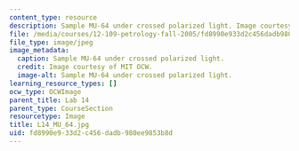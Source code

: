 ```yaml
---
content_type: resource
description: Sample MU-64 under crossed polarized light. Image courtesy of MIT OCW.
file: /media/courses/12-109-petrology-fall-2005/fd8990e933d2c456dadb980ee9853b8d_L14_MU_64.jpg
file_type: image/jpeg
image_metadata:
  caption: Sample MU-64 under crossed polarized light.
  credit: Image courtesy of MIT OCW.
  image-alt: Sample MU-64 under crossed polarized light.
learning_resource_types: []
ocw_type: OCWImage
parent_title: Lab 14
parent_type: CourseSection
resourcetype: Image
title: L14_MU_64.jpg
uid: fd8990e9-33d2-c456-dadb-980ee9853b8d
---
```


